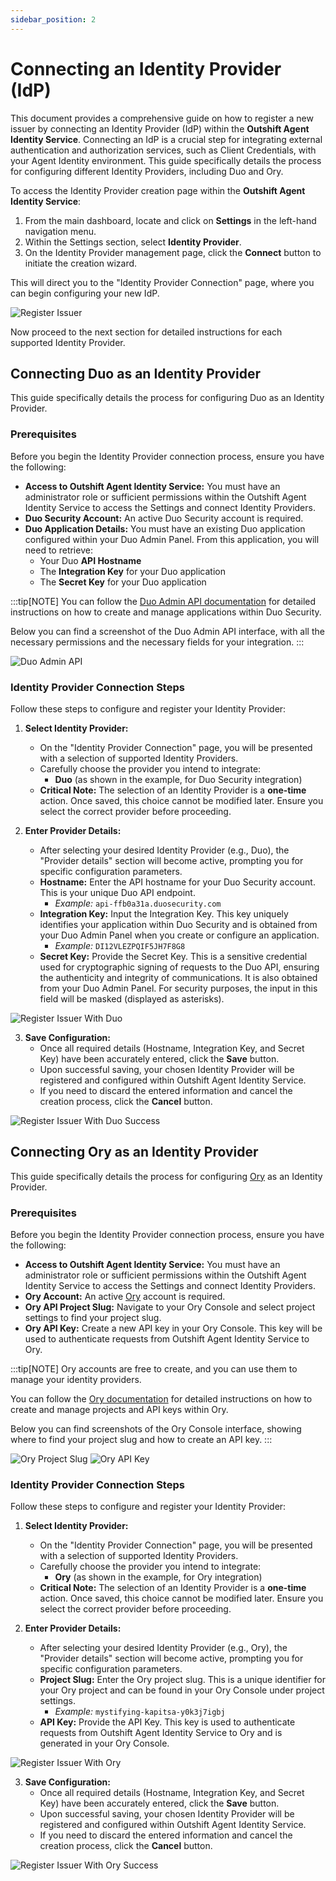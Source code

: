 ```yaml
---
sidebar_position: 2
---
```


# Connecting an Identity Provider (IdP)

This document provides a comprehensive guide on how to register a new issuer by connecting an Identity Provider (IdP) within the **Outshift Agent Identity Service**. Connecting an IdP is a crucial step for integrating external authentication and authorization services, such as Client Credentials, with your Agent Identity environment.
This guide specifically details the process for configuring different Identity Providers, including Duo and Ory.

To access the Identity Provider creation page within the **Outshift Agent Identity Service**:

1.  From the main dashboard, locate and click on **Settings** in the left-hand navigation menu.
2.  Within the Settings section, select **Identity Provider**.
3.  On the Identity Provider management page, click the **Connect** button to initiate the creation wizard.

This will direct you to the "Identity Provider Connection" page, where you can begin configuring your new IdP.

![Register Issuer](/img/register-issuer.png)

Now proceed to the next section for detailed instructions for each supported Identity Provider.

## Connecting Duo as an Identity Provider

This guide specifically details the process for configuring Duo as an Identity Provider.

### Prerequisites

Before you begin the Identity Provider connection process, ensure you have the following:

- **Access to Outshift Agent Identity Service:** You must have an administrator role or sufficient permissions within the Outshift Agent Identity Service to access the Settings and connect Identity Providers.
- **Duo Security Account:** An active Duo Security account is required.
- **Duo Application Details:** You must have an existing Duo application configured within your Duo Admin Panel. From this application, you will need to retrieve:
  - Your Duo **API Hostname**
  - The **Integration Key** for your Duo application
  - The **Secret Key** for your Duo application

:::tip[NOTE]
You can follow the [Duo Admin API documentation](https://duo.com/docs/adminapi) for detailed instructions on how to create and manage applications within Duo Security.

Below you can find a screenshot of the Duo Admin API interface, with all the necessary permissions and the necessary fields for your integration.
:::

![Duo Admin API](/img/duo-admin-view.png)

### Identity Provider Connection Steps

Follow these steps to configure and register your Identity Provider:

1.  **Select Identity Provider:**

    - On the "Identity Provider Connection" page, you will be presented with a selection of supported Identity Providers.
    - Carefully choose the provider you intend to integrate:
      - **Duo** (as shown in the example, for Duo Security integration)
    - **Critical Note:** The selection of an Identity Provider is a **one-time** action. Once saved, this choice cannot be modified later. Ensure you select the correct provider before proceeding.

2.  **Enter Provider Details:**

    - After selecting your desired Identity Provider (e.g., Duo), the "Provider details" section will become active, prompting you for specific configuration parameters.
    - **Hostname:** Enter the API hostname for your Duo Security account. This is your unique Duo API endpoint.
      - _Example:_ `api-ffb0a31a.duosecurity.com`
    - **Integration Key:** Input the Integration Key. This key uniquely identifies your application within Duo Security and is obtained from your Duo Admin Panel when you create or configure an application.
      - _Example:_ `DI12VLEZPQIF5JH7F8G8`
    - **Secret Key:** Provide the Secret Key. This is a sensitive credential used for cryptographic signing of requests to the Duo API, ensuring the authenticity and integrity of communications. It is also obtained from your Duo Admin Panel. For security purposes, the input in this field will be masked (displayed as asterisks).

![Register Issuer With Duo](/img/register-issuer-duo.png)

3.  **Save Configuration:**
    - Once all required details (Hostname, Integration Key, and Secret Key) have been accurately entered, click the **Save** button.
    - Upon successful saving, your chosen Identity Provider will be registered and configured within Outshift Agent Identity Service.
    - If you need to discard the entered information and cancel the creation process, click the **Cancel** button.

![Register Issuer With Duo Success](/img/register-issuer-duo-done.png)

## Connecting Ory as an Identity Provider

This guide specifically details the process for configuring [Ory](https://console.ory.sh/) as an Identity Provider.

### Prerequisites

Before you begin the Identity Provider connection process, ensure you have the following:

- **Access to Outshift Agent Identity Service:** You must have an administrator role or sufficient permissions within the Outshift Agent Identity Service to access the Settings and connect Identity Providers.
- **Ory Account:** An active [Ory](https://console.ory.sh/) account is required.
- **Ory API Project Slug:** Navigate to your Ory Console and select project settings to find your project slug.
- **Ory API Key:** Create a new API key in your Ory Console. This key will be used to authenticate requests from Outshift Agent Identity Service to Ory.

:::tip[NOTE]
Ory accounts are free to create, and you can use them to manage your identity providers.

You can follow the [Ory documentation](https://www.ory.sh/docs/category/operations-reference) for detailed instructions on how to create and manage projects and API keys within Ory.

Below you can find screenshots of the Ory Console interface, showing where to find your project slug and how to create an API key.
:::

![Ory Project Slug](/img/ory-project-settings-view.png)
![Ory API Key](/img/ory-api-key-creation.png)

### Identity Provider Connection Steps

Follow these steps to configure and register your Identity Provider:

1.  **Select Identity Provider:**

    - On the "Identity Provider Connection" page, you will be presented with a selection of supported Identity Providers.
    - Carefully choose the provider you intend to integrate:
      - **Ory** (as shown in the example, for Ory integration)
    - **Critical Note:** The selection of an Identity Provider is a **one-time** action. Once saved, this choice cannot be modified later. Ensure you select the correct provider before proceeding.

2.  **Enter Provider Details:**

    - After selecting your desired Identity Provider (e.g., Ory), the "Provider details" section will become active, prompting you for specific configuration parameters.
    - **Project Slug:** Enter the Ory project slug. This is a unique identifier for your Ory project and can be found in your Ory Console under project settings.
      - _Example:_ `mystifying-kapitsa-y0k3j7igbj`
    - **API Key:** Provide the API Key. This key is used to authenticate requests from Outshift Agent Identity Service to Ory and is generated in your Ory Console.

![Register Issuer With Ory](/img/register-issuer-ory.png)

3.  **Save Configuration:**
    - Once all required details (Hostname, Integration Key, and Secret Key) have been accurately entered, click the **Save** button.
    - Upon successful saving, your chosen Identity Provider will be registered and configured within Outshift Agent Identity Service.
    - If you need to discard the entered information and cancel the creation process, click the **Cancel** button.

![Register Issuer With Ory Success](/img/register-issuer-ory-done.png)
